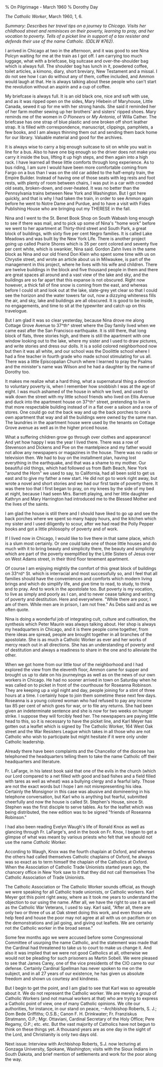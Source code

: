 % On Pilgrimage - March 1960
% Dorothy Day

*The Catholic Worker*, March 1960, 1, 6.

*Summary: Describes her travel tips on a journey to Chicago. Visits her
childhood street and reminisces on their poverty, learning to pray, and
her vocation to poverty. Tells of a picket line in support of a tax
resister and defends their use of the name Catholic. (DDLW \#762).*

I arrived in Chicago at two in the afternoon, and it was good to see
Nina Polcyn waiting for me at the train as I got off. I am carrying too
much luggage, what with a briefcase, big suitcase and over-the-shoulder
bag which is always full. The shoulder bag has lunch in it, powdered
coffee, toilet articles, a kimono, diary, short breviary, New Testament
and a missal. I do not see how I can do without any of them, coffee
included, and Ammon would laugh at that. He is always talking about
these people who can't start the revolution without an aspirin and a cup
of coffee.

My briefcase is always full. It is an old black one, nice and soft with
use, and as it was ripped open on the sides, Mary Hlebein of Maryhouse,
Little Canada, sewed it up for me with her strong hands. She said it
reminded her of her farm mother sewing up her brothers' and sisters'
ripped shoes. Mary reminds me of the women in *O Pioneers* or *My
Antonia*, of Willa Cather. The briefcase has one strap of blue plastic
and one broken off short leather strap. It is filled with
correspondence, manuscript, clippings, pamphlets, a few books, and I am
always thinning them out and sending them back home for our library.
Valuable material and good for the archives.

It is always wise to carry a big enough suitcase to sit on while you
wait in line for a bus. Also to have one big enough so the driver does
not make you carry it inside the bus, lifting it up high steps, and then
again into a high rack. I have learned all these little comforts through
long experience. As to bus riding, I am sure I would have been more
comfortable coming from Fargo on a bus than I was on the old car added
to the half-empty train, the Empire Builder. Instead of having one of
those seats with leg rests and foot rests, with plenty of room between
chairs, I was put in a car with crowded old seats, broken-down, and
over-heated. It was no better than the Pennsylvania trains between New
York and Washington. But I got here quickly, and that is why I had taken
the train, in order to see Ammon again before he went to Notre Dame and
Purdue, and to have a visit with Fides Publishing House who are bringing
out my THERESE in the fall.

Nina and I went to the St. Benet Book Shop on South Wabash long enough
to see if there was mail, and to pick up some of Nina's "home work"
before we went to her apartment at Thirty-third street and South Park, a
great block of buildings, with sixty five per cent Negro families. It is
called Lake Meadows and was built by the New York Life. There is another
project going up called Prairie Shores which is 35 per cent colored and
seventy five per cent white, which is swankier, Nina said. Gordon Zahn
lives in the same block as Nina and our old friend Don Klein who spent
some time with us on Chrystie street, and wrote an article about us in
Milwaukee, is part of the management in this project, where he lives
with his wife and children. There are twelve buildings in the block and
five thousand people in them and there are great spaces all around and a
vast view of the lake and sky, and the buildings are so far apart that
this expanse is not obscured. Right now however, a thick fall of fine
snow is coming from the east, and whereas before I could sit and look
out at the lake, slate-grey yet clear so that I could see the horizon
and the water towers far out, now a dizzying whiteness fills the air,
and sky, lake and buildings are all obscured. It is good to be inside,
no engagements, and time to sit at the typewriter and catch up on this
travelogue.

But I am glad it was so clear yesterday, because Nina drove me along
Cottage Grove Avenue to 37^th^ street where the Day family lived when we
came east after the San Francisco earthquake. It is still there, that
long block of flats, three stories high, and there is still the
apartment with one window looking out to the lake, where my sister and I
used to draw pictures, and write stories and dress our dolls. It is a
solid colored neighborhood now but then it was all white, and our school
was the Doolittle school where I had a fine teacher in fourth grade who
made school stimulating for us all. There was a little Episcopalian
Church where I learned to pray the Psalms and the minister's name was
Wilson and he had a daughter by the name of Dorothy too.

It makes me realize what a hard thing, what a supernatural thing a
devotion to voluntary poverty is, when I remember how snobbish I was at
the age of eight. I was much ashamed of the house in which we lived, and
used to walk down the street with my little school friends who lived on
Ellis Avenue and duck into the apartment house on 37^th^ street,
pretending to live in that more respectable building instead of in a
flat over a saloon and a row of stores. One could go out the back way
and up the back porches to one's own apartment that way and all the
buildings were owned by the same man. The laundries in the apartment
house were used by the tenants on Cottage Grove avenue as well as in the
higher priced house.

What a suffering children grow go through over clothes and appearance!
And yet how happy I was the year I lived there. There was a row of
Stevenson and Dickens and Poe on the mantelpiece and my father would not
allow any newspapers or magazines in the house. There was no radio or
television then. We had to buy on the installment plan, having lost
everything in the earthquake, and that was a shame to my mother. Our
beautiful old things, which had followed us from Bath Beach, New York
"around the Horn" we used to say, to California, had all been sold to
get us east and to give my father a new start. He did not go to work
right away, but wrote a novel and short stories and we had our first
taste of poverty there. It was there too that I first began to pray, on
my knees by the side of my bed at night, because I had seen Mrs. Barrett
playing, and her little daughter Kathryn and Mary Harrington had
introduced me to the Blessed Mother and the lives of the saints.

I am glad the house is still there and I should have liked to go up and
see the back porches where we spent so many happy hours, and the kitchen
which my sister and I used diligently to scour, after we had read the
Polly Pepper books and got a little philosophy of poverty and of work.

If I lived now in Chicago, I would like to live there in that same
place, which is a slum most certainly. Or one could take one of those
little houses and do much with it to bring beauty and simplicity there,
the beauty and simplicity which are part of the poverty exemplified by
the Little Sisters of Jesus over on West Adams street, in their third
floor tenement apartment.

Of course I am enjoying mightily the comfort of this great block of
buildings on 33^rd^ St. which is interracial and most successfully so,
and I feel that all families should have the conveniences and comforts
which modern living brings and which do simplify life, and give time to
read, to study, to think and to pray. And to work in the apostolate too.
But poverty is my vocation, to live as simply and poorly as I can, and
to never cease talking and writing of poverty and destitution. Here and
everywhere. "While there are poor, I am of them. While men are in
prison, I am not free." As Debs said and as we often quote.

Nina is doing a wonderful job of integrating cult, culture and
cultivation, the synthesis which Peter Maurin was always talking about.
Her shop is always my headquarters in Chicago, and it is there people
come together, from there ideas are spread, people are brought together
in all branches of the apostolate. She is as much a Catholic Worker as
ever and her works of mercy reach out in all directions. She has an
understanding of poverty and of destitution and always a readiness to
share in the one and to alleviate the other.

When we got home from our little tour of the neighborhood and I had
explored the view from the eleventh floor, Ammon came for supper and
brought us up to date on his journeyings as well as on the news of our
own workers in Chicago. He had no sooner arrived in town on Saturday
when he was called on to picket in front of the courthouse for Roseanna
Robinson. They are keeping up a vigil night and day, people joining for
a stint of three hours at a time. I certainly hope to join them sometime
these next few days. Roseanna is a young colored woman who had refused
to pay any income tax 85 per cent of which goes for war, or to file any
returns. She had been given an indeterminate sentence and she is now for
two weeks on hunger strike. I suppose they will forcibly feed her. The
newspapers are paying little head to this, so it is necessary to have
the picket line, and Karl Meyer has gotten out a leaflet which is signed
by The Catholic Worker, 164 West Oak street and the War Resisters League
which takes in all those who are not Catholic who wish to participate
but might hesitate if it were only under Catholic leadership.

Already there have been complaints and the Chancellor of the diocese has
telephoned the headquarters telling them to take the name Catholic off
their headquarters and literature.

Fr. LaFarge, in his latest book said that one of the evils in the church
(which our Lord compared to a net filled with good and bad fishes and a
field filled with tares as well as wheat) was a bullying clergy and a
fearful laity. Those are not the exact words but I hope I am not
misrepresenting his idea. Certainly the Monsignor in this case was
abusive and domineering in his telephone conversation, but Karl who is
anything but fearful, submitted cheerfully and now the house is called
St. Stephen's House, since St. Stephen was the first disciple to serve
tables. As for the leaflet which was being distributed, the new edition
was to be signed "friends of Roseanna Robinson."

I had also been reading Evelyn Waugh's life of Ronald Knox as well as
glancing through Fr. LaFarge's, and in the book on Fr. Knox, I began to
get a glimpse of what was meant by various priests who felt that we
should not use the name *Catholic Worker.*

According to Waugh, Knox was the fourth chaplain at Oxford, and whereas
the others had called themselves Catholic chaplains of Oxford, he always
was so exact as to term himself the chaplain of the Catholics at Oxford.
When the Association of Catholic Trade Unionists started years ago, the
chancery office in New York saw to it that they did not call themselves
The Catholic Association of Trade Unionists.

The Catholic Association or The Catholic Worker sounds official, as
though we were speaking for all Catholic trade unionists, or Catholic
workers. Karl Meyer got this point right away, where as it took me years
to understand the objection to our using the name. After all, we have
the right to use it as well as the Catholic War Veterans, I used to say.
Karl said, "After all, there are only two or three of us at Oak street
doing this work, and even those who help feed and house the poor may not
agree at all with us on pacifism or on the demonstrations and jail
going, and giving out leaflets. We are certainly not *the* Catholic
worker in the broad sense."

Some few months ago we were accused before some Congressional Committee
of usurping the name Catholic, and the statement was made that the
Cardinal had threatened to take us to court to make us change it. And
also it was implied that we were not good Catholics at all, otherwise we
would not be pleading for such prisoners as Martin Sobell. We were
pleased to see that James Carey, one of the vice presidents of the CIO
came to our defense. Certainly Cardinal Spellman has never spoken to me
on the subject, and in all 27 years of our existence, he has given us
absolute freedom and shown us courtesy and kindness.

But I begin to get the point, and I am glad to see that Karl was so
agreeable about it. We do not represent the Catholic worker. We are
merely a group of Catholic Workers (and not manual workers at that) who
are trying to express a Catholic point of view, one of many Catholic
opinions. We cite our authorities, for instance, in our stand on peace,
--Archbishop Roberts, S. J.; Dom Bede Griffiths; O.S.B.; Canon F. H.
Drinkwater; Fr. Franziskus Stratmann, O.P.; Mgr. Ottaviani, Cardinal
Secretary of the Holy Office; Pere Regamy, O.P.; etc. etc. But the vast
majority of Catholics have not begun to think on these things yet. A
thousand years are as one day in the sight of the Lord, and Christianity
is only two days old.

Next issue: Interview with Archbishop Roberts, S.J. now lecturing at
Gonzaga University, Spokane, Washington; visits with the Sioux Indians
in South Dakota, and brief mention of settlements and work for the poor
along the way.

